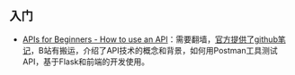 
## 入门

- [APIs for Beginners - How to use an API](https://www.youtube.com/watch?v=GZvSYJDk-us)：需要翻墙，[官方提供了github笔记](https://github.com/craigsdennis/intro-to-apis-course/blob/master/course-notes.md)，B站有搬运，介绍了API技术的概念和背景，如何用Postman工具测试API，基于Flask和前端的开发使用。
